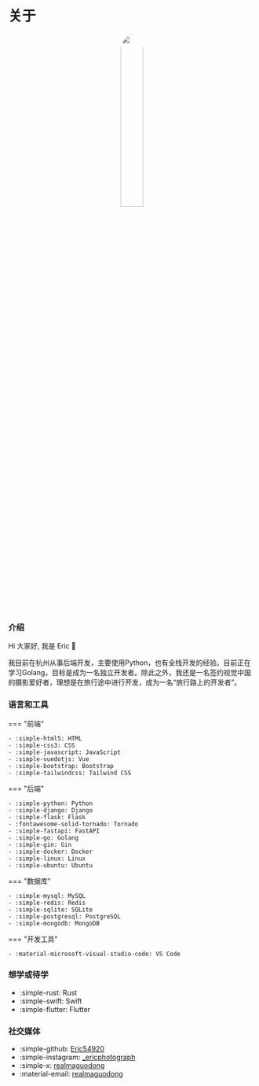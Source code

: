 # 关于

<div style="text-align:center">
    <img src="/assets/img/24.jpg" style="border-radius: 50%;width: 30%;">
</div>

### 介绍

Hi 大家好, 我是 Eric 👋

我目前在杭州从事后端开发，主要使用Python，也有全栈开发的经验。目前正在学习Golang，目标是成为一名独立开发者。除此之外，我还是一名签约视觉中国的摄影爱好者，理想是在旅行途中进行开发，成为一名“旅行路上的开发者”。

### 语言和工具

=== "前端"

    - :simple-html5: HTML
    - :simple-css3: CSS
    - :simple-javascript: JavaScript
    - :simple-vuedotjs: Vue
    - :simple-bootstrap: Bootstrap
    - :simple-tailwindcss: Tailwind CSS
  
=== "后端"

    - :simple-python: Python
    - :simple-django: Django
    - :simple-flask: Flask
    - :fontawesome-solid-tornado: Tornado
    - :simple-fastapi: FastAPI
    - :simple-go: Golang
    - :simple-gin: Gin
    - :simple-docker: Docker
    - :simple-linux: Linux
    - :simple-ubuntu: Ubuntu
  
=== "数据库"

    - :simple-mysql: MySQL
    - :simple-redis: Redis
    - :simple-sqlite: SQLite
    - :simple-postgresql: PostgreSQL
    - :simple-mongodb: MongoDB

=== "开发工具"

    - :material-microsoft-visual-studio-code: VS Code

### 想学或待学

  - :simple-rust: Rust
  - :simple-swift: Swift
  - :simple-flutter: Flutter

### 社交媒体

  - :simple-github: [Eric54920](https://github.com/Eric54920)
  - :simple-instagram: [_ericphotograph](https://www.instagram.com/_ericphotograph)
  - :simple-x: [realmaguodong](https://x.com/realmaguodong)
  - :material-email: [realmaguodong](mailto:realmaguodong@outlook.com)
